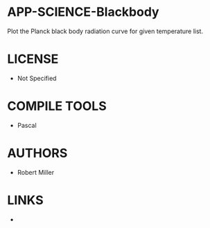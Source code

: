 # APP-SCIENCE-Blackbody
Plot the Planck black body radiation curve for given temperature list.

LICENSE
===============
* Not Specified

COMPILE TOOLS
===============
* Pascal
 
AUTHORS
===============
* Robert Miller 

LINKS
===============
* 
